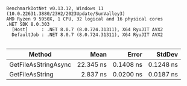 ```

BenchmarkDotNet v0.13.12, Windows 11 (10.0.22631.3880/23H2/2023Update/SunValley3)
AMD Ryzen 9 5950X, 1 CPU, 32 logical and 16 physical cores
.NET SDK 8.0.303
  [Host]     : .NET 8.0.7 (8.0.724.31311), X64 RyuJIT AVX2
  DefaultJob : .NET 8.0.7 (8.0.724.31311), X64 RyuJIT AVX2


```
| Method               | Mean      | Error     | StdDev    |
|--------------------- |----------:|----------:|----------:|
| GetFileAsStringAsync | 22.345 ns | 0.1408 ns | 0.1248 ns |
| GetFileAsString      |  2.837 ns | 0.0200 ns | 0.0187 ns |
